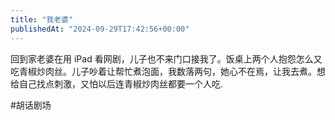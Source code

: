 ```yaml
---
title: "我老婆"
publishedAt: "2024-09-29T17:42:56+00:00"
---
```


回到家老婆在用 iPad 看网剧，儿子也不来门口接我了。饭桌上两个人抱怨怎么又吃青椒炒肉丝。儿子吵着让帮忙煮泡面，我数落两句，她心不在焉，让我去煮。想给自己找点刺激，又怕以后连青椒炒肉丝都要一个人吃.

#胡话剧场
